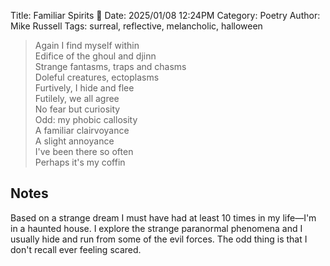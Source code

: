 Title: Familiar Spirits 👻
Date: 2025/01/08 12:24PM
Category: Poetry
Author: Mike Russell
Tags: surreal, reflective, melancholic, halloween

> Again I find myself within<br>
> Edifice of the ghoul and djinn<br>
> Strange fantasms, traps and chasms<br>
> Doleful creatures, ectoplasms<br>
> Furtively, I hide and flee<br>
> Futilely, we all agree<br>
> No fear but curiosity<br>
> Odd: my phobic callosity<br>
> A familiar clairvoyance<br>
> A slight annoyance<br>
> I've been there so often<br>
> Perhaps it's my coffin

## Notes

Based on a strange dream I must have had at least 10 times in my life—I'm in a haunted house. I explore the strange paranormal phenomena and I usually hide and run from some of the evil forces. The odd thing is that I don't recall ever feeling scared.